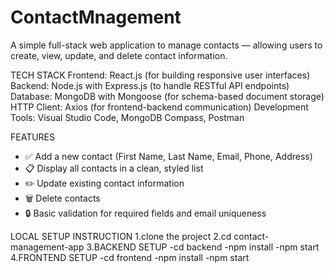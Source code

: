 # ContactMnagement
A simple full-stack web application to manage contacts — allowing users to create, view, update, and delete contact information.

TECH STACK
Frontend: React.js (for building responsive user interfaces)
Backend: Node.js with Express.js (to handle RESTful API endpoints)
Database: MongoDB with Mongoose (for schema-based document storage)
HTTP Client: Axios (for frontend-backend communication)
Development Tools: Visual Studio Code, MongoDB Compass, Postman

 FEATURES
- ✅ Add a new contact (First Name, Last Name, Email, Phone, Address)
- 📋 Display all contacts in a clean, styled list
- ✏️ Update existing contact information
- 🗑️ Delete contacts
- 🔒 Basic validation for required fields and email uniqueness

LOCAL SETUP INSTRUCTION
1.clone the project
2.cd contact-management-app
3.BACKEND SETUP
   -cd backend
   -npm install
   -npm start
4.FRONTEND SETUP
   -cd frontend
   -npm install
   -npm start
